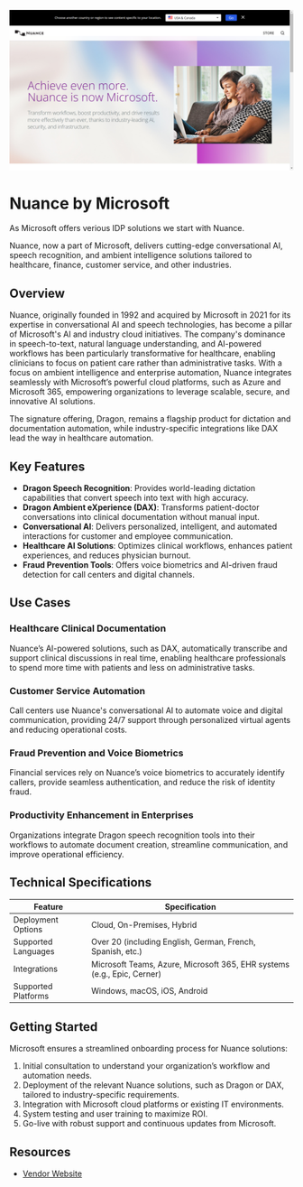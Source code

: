 ![Nuance by Microsoft](assets\nuance-by-microsoft.png)

# Nuance by Microsoft

As Microsoft offers verious IDP solutions we start with Nuance.
  
Nuance, now a part of Microsoft, delivers cutting-edge conversational AI, speech recognition, and ambient intelligence solutions tailored to healthcare, finance, customer service, and other industries.  

## Overview  
Nuance, originally founded in 1992 and acquired by Microsoft in 2021 for its expertise in conversational AI and speech technologies, has become a pillar of Microsoft's AI and industry cloud initiatives. The company's dominance in speech-to-text, natural language understanding, and AI-powered workflows has been particularly transformative for healthcare, enabling clinicians to focus on patient care rather than administrative tasks. With a focus on ambient intelligence and enterprise automation, Nuance integrates seamlessly with Microsoft’s powerful cloud platforms, such as Azure and Microsoft 365, empowering organizations to leverage scalable, secure, and innovative AI solutions.  

The signature offering, Dragon, remains a flagship product for dictation and documentation automation, while industry-specific integrations like DAX lead the way in healthcare automation.  

## Key Features  
- **Dragon Speech Recognition**: Provides world-leading dictation capabilities that convert speech into text with high accuracy.  
- **Dragon Ambient eXperience (DAX)**: Transforms patient-doctor conversations into clinical documentation without manual input.  
- **Conversational AI**: Delivers personalized, intelligent, and automated interactions for customer and employee communication.  
- **Healthcare AI Solutions**: Optimizes clinical workflows, enhances patient experiences, and reduces physician burnout.  
- **Fraud Prevention Tools**: Offers voice biometrics and AI-driven fraud detection for call centers and digital channels.  

## Use Cases  
### Healthcare Clinical Documentation  
Nuance’s AI-powered solutions, such as DAX, automatically transcribe and support clinical discussions in real time, enabling healthcare professionals to spend more time with patients and less on administrative tasks.  

### Customer Service Automation  
Call centers use Nuance's conversational AI to automate voice and digital communication, providing 24/7 support through personalized virtual agents and reducing operational costs.  

### Fraud Prevention and Voice Biometrics  
Financial services rely on Nuance’s voice biometrics to accurately identify callers, provide seamless authentication, and reduce the risk of identity fraud.  

### Productivity Enhancement in Enterprises  
Organizations integrate Dragon speech recognition tools into their workflows to automate document creation, streamline communication, and improve operational efficiency.  

## Technical Specifications  

| Feature              | Specification                        |  
|----------------------|--------------------------------------|  
| Deployment Options   | Cloud, On-Premises, Hybrid           |  
| Supported Languages  | Over 20 (including English, German, French, Spanish, etc.) |  
| Integrations         | Microsoft Teams, Azure, Microsoft 365, EHR systems (e.g., Epic, Cerner) |  
| Supported Platforms  | Windows, macOS, iOS, Android         |  

## Getting Started  
Microsoft ensures a streamlined onboarding process for Nuance solutions:  
1. Initial consultation to understand your organization’s workflow and automation needs.  
2. Deployment of the relevant Nuance solutions, such as Dragon or DAX, tailored to industry-specific requirements.  
3. Integration with Microsoft cloud platforms or existing IT environments.  
4. System testing and user training to maximize ROI.  
5. Go-live with robust support and continuous updates from Microsoft.  

## Resources  
- [Vendor Website](https://www.nuance.com/de-de/index.html)

